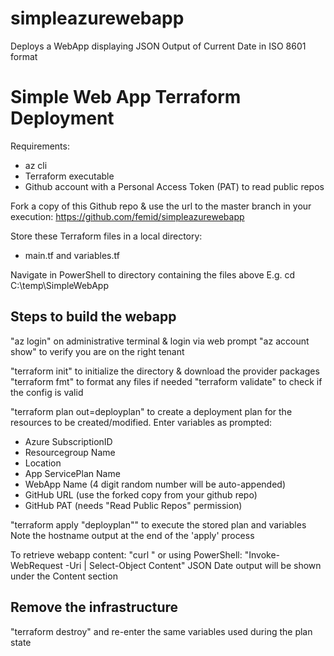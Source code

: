 # simpleazurewebapp
Deploys a WebApp displaying JSON Output of Current Date in ISO 8601 format


Simple Web App Terraform Deployment
===================================
Requirements:
- az cli 
- Terraform executable
- Github account with a Personal Access Token (PAT) to read public repos

Fork a copy of this Github repo & use the url to the master branch in your execution:
 https://github.com/femid/simpleazurewebapp

Store these Terraform files in a local directory:
- main.tf and variables.tf
 
Navigate in PowerShell to directory containing the files above 
	E.g. cd C:\temp\SimpleWebApp

Steps to build the webapp
-------------------------
"az login" on administrative terminal & login via web prompt
"az account show" to verify you are on the right tenant

"terraform init" to initialize the directory & download the provider packages
"terraform fmt" to format any files if needed
"terraform validate" to check if the config is valid

"terraform plan out=deployplan" to create a deployment plan for the resources to be created/modified. Enter variables as prompted:
- Azure SubscriptionID
- Resourcegroup Name
- Location
- App ServicePlan Name
- WebApp Name (4 digit random number will be auto-appended)
- GitHub URL (use the forked copy from your github repo)
- GitHub PAT (needs "Read Public Repos" permission)

"terraform apply "deployplan"" to execute the stored plan and variables
Note the hostname output at the end of the 'apply' process

To retrieve webapp content:
"curl <hostname>" or using PowerShell: "Invoke-WebRequest -Uri <hostname> | Select-Object Content"
JSON Date output will be shown under the Content section

Remove the infrastructure
-------------------------
"terraform destroy" and re-enter the same variables used during the plan state


